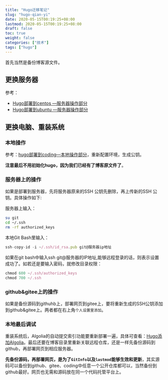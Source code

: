 ```yaml
---
title: "Hugo迁移笔记"
slug: "hugo-qian-yi"
date: 2020-05-15T00:19:25+08:00
lastmod: 2020-05-15T00:19:25+08:00
draft: false
toc: true
weight: false
categories: ["技术"]
tags: ["hugo"]
---
```


 首先当然是备份博客源文件。

 ## 更换服务器

参考：

+ [Hugo部署到centos —服务器操作部分](https://iwyang.gitee.io/post/hugo-install-on-centos/#%E6%9C%8D%E5%8A%A1%E5%99%A8%E6%93%8D%E4%BD%9C)
+ [Hugo部署到ubuntu —服务器操作部分](https://iwyang.gitee.io/post/hugo-install-on-ubuntu/#%E6%9C%8D%E5%8A%A1%E5%99%A8%E6%93%8D%E4%BD%9C)

## 更换电脑、重装系统

### 本地操作

参考：[hugo部署到coding—本地操作部分](https://bore.vip/post/hugo-install-on-coding/#%E6%9C%AC%E5%9C%B0%E6%93%8D%E4%BD%9C)，重新配置环境，生成公钥。

**注意最后不用初始化hugo，因为我们已经有了博客原文件了**。

### 服务器上的操作

如果是部署到服务器，先将服务器原来的SSH 公钥先删除，再上传新的SSH 公钥。具体操作如下:

服务器上输入：

```bash
su git
cd ~/.ssh
rm -rf authorized_keys
```

本地Git Bash里输入：

```javascript
ssh-copy-id -i ~/.ssh/id_rsa.pub git@服务器ip地址
```

如果在git bash中输入ssh git@服务器的IP地址,能够远程登录的话，则表示设置成功了。如若还是要输入密码，就修改目录权限：

```javascript
chmod 600 ~/.ssh/authorized_keys
chmod 700 ~/.ssh
```

### github&gitee上的操作

如果是备份源码到githuhb上，部署网页到gitee上，要将重新生成的SSH公钥添加到github&gitee上。两者都在右上角`个人设置里添加`。

### 本地最后调试

重装系统后，Algolia的自动提交索引功能要重新部署一遍，具体可查看：[Hugo添加Algolia](https://bore.vip/hugo-theme-loveit-algolia/)。最后还要在博客目录里重新关联远程仓库，还是一样先备份源码到github，再部署网页到相应服务器。

**先备份源码，再部署网页，是为了`GitInfo`以及`lastmod`能够生效和更新**，其实源码可以备份到github、gitee、coding中任意一个公开仓库都可以，当然备份到github最好。网页也无需和源码放在同一个代码托管平台上。


